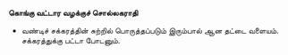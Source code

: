 **கொங்கு வட்டார வழக்குச் சொல்லகராதி**
- வண்டிச் சக்கரத்தின் சுற்றில் பொருத்தப்படும் இரும்பால் ஆன தட்டை வளையம். சக்கரத்துக்கு பட்டா போடனும்.

